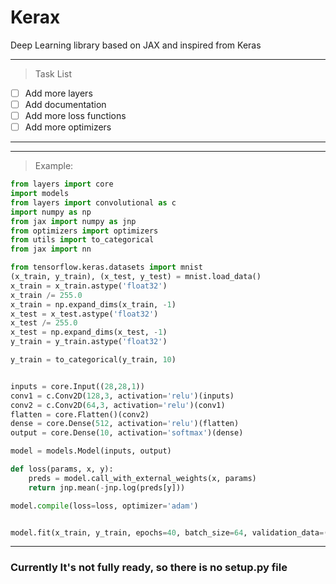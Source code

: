 # Kerax

Deep Learning library based on JAX and inspired from Keras



---
> Task List
- [ ] Add more layers
- [ ] Add documentation
- [ ] Add more loss functions
- [ ] Add more optimizers 
---

---

> Example:

```python
from layers import core
import models
from layers import convolutional as c
import numpy as np
from jax import numpy as jnp
from optimizers import optimizers
from utils import to_categorical
from jax import nn

from tensorflow.keras.datasets import mnist
(x_train, y_train), (x_test, y_test) = mnist.load_data()
x_train = x_train.astype('float32')
x_train /= 255.0
x_train = np.expand_dims(x_train, -1)
x_test = x_test.astype('float32')
x_test /= 255.0
x_test = np.expand_dims(x_test, -1)
y_train = y_train.astype('float32')

y_train = to_categorical(y_train, 10)


inputs = core.Input((28,28,1))
conv1 = c.Conv2D(128,3, activation='relu')(inputs)
conv2 = c.Conv2D(64,3, activation='relu')(conv1)
flatten = core.Flatten()(conv2)
dense = core.Dense(512, activation='relu')(flatten)
output = core.Dense(10, activation='softmax')(dense)

model = models.Model(inputs, output)

def loss(params, x, y):
    preds = model.call_with_external_weights(x, params)
    return jnp.mean(-jnp.log(preds[y]))

model.compile(loss=loss, optimizer='adam')


model.fit(x_train, y_train, epochs=40, batch_size=64, validation_data=(x_test, y_test))

```
---


### Currently It's not fully ready, so there is no setup.py file
